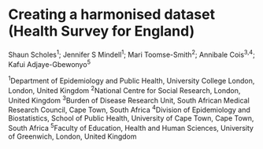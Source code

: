 # Creating a harmonised dataset (Health Survey for England)

Shaun Scholes<sup>1</sup>; Jennifer S Mindell<sup>1</sup>; Mari Toomse-Smith<sup>2</sup>; Annibale Cois<sup>3,4</sup>; Kafui Adjaye-Gbewonyo<sup>5</sup>

<sup>1</sup>Department of Epidemiology and Public Health, University College London, London, United Kingdom
<sup>2</sup>National Centre for Social Research, London, United Kingdom
<sup>3</sup>Burden of Disease Research Unit, South African Medical Research Council, Cape Town, South Africa
<sup>4</sup>Division of Epidemiology and Biostatistics, School of Public Health, University of Cape Town, Cape Town, South Africa
<sup>5</sup>Faculty of Education, Health and Human Sciences, University of Greenwich, London, United Kingdom
